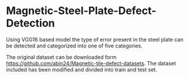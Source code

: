 # Magnetic-Steel-Plate-Defect-Detection
Using VGG16 based model the type of error present in the steel plate can  be detected and categorized into one of five categories. 

The original dataset can be downloaded form https://github.com/abin24/Magnetic-tile-defect-datasets. 
The dataset included has been modified and divided into train and test set.


